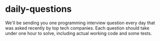 # daily-questions
We'll be sending you one programming interview question every day that was asked recently by top tech companies.
Each question should take under one hour to solve, including actual working code and some tests. 



